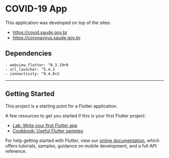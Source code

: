 # COVID-19 App

This application was developed on top of the sites:

- https://covid.saude.gov.br
- https://coronavirus.saude.gov.br




## Dependencies
	- webview_flutter: ^0.3.19+9
	- url_launcher: ^5.4.2
	- connectivity: ^0.4.8+2

---


## Getting Started

This project is a starting point for a Flutter application.

A few resources to get you started if this is your first Flutter project:

- [Lab: Write your first Flutter app](https://flutter.dev/docs/get-started/codelab)
- [Cookbook: Useful Flutter samples](https://flutter.dev/docs/cookbook)

For help getting started with Flutter, view our
[online documentation](https://flutter.dev/docs), which offers tutorials,
samples, guidance on mobile development, and a full API reference.

